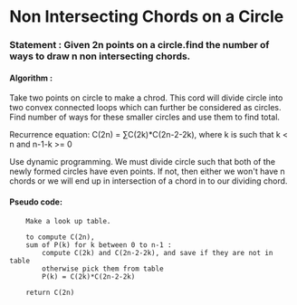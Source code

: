 Non Intersecting Chords on a Circle
===================================

<h3>
Statement : Given 2n points on a circle.find the number of ways to draw n non intersecting chords.
</h3>

<h4>
Algorithm :
</h4>

Take two points on circle to make a chrod. 
This cord will divide circle into two convex connected loops which can further be considered as circles.
Find number of ways for these smaller circles and use them to find total.

Recurrence equation: 
C(2n) = ∑C(2k)*C(2n-2-2k), where k is such that k < n and n-1-k >= 0

Use dynamic programming. We must divide circle such that both of the newly formed circles have even points.
If not, then either we won't have n chords or we will end up in intersection of a chord in to our dividing chord.

<h4>
Pseudo code:
</h4>

```
	Make a look up table. 
	
	to compute C(2n),
	sum of P(k) for k between 0 to n-1 :
		compute C(2k) and C(2n-2-2k), and save if they are not in table
		otherwise pick them from table
		P(k) = C(2k)*C(2n-2-2k)
	
	return C(2n)
```

